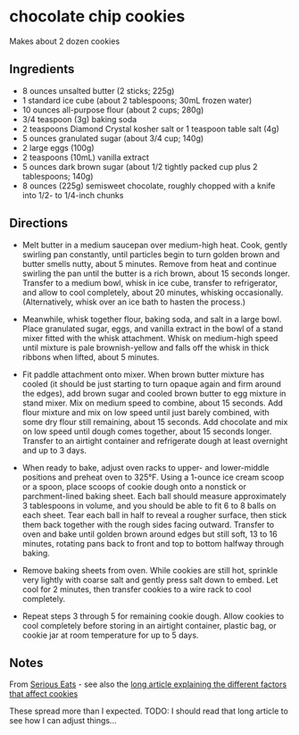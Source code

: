 # chocolate chip cookies

Makes about 2 dozen cookies

## Ingredients

* 8 ounces unsalted butter (2 sticks; 225g)
* 1 standard ice cube (about 2 tablespoons; 30mL frozen water)
* 10 ounces all-purpose flour (about 2 cups; 280g)
* 3/4 teaspoon (3g) baking soda
* 2 teaspoons Diamond Crystal kosher salt or 1 teaspoon table salt (4g)
* 5 ounces granulated sugar (about 3/4 cup; 140g)
* 2 large eggs (100g)
* 2 teaspoons (10mL) vanilla extract
* 5 ounces dark brown sugar (about 1/2 tightly packed cup plus 2 tablespoons; 140g)
* 8 ounces (225g) semisweet chocolate, roughly chopped with a knife into 1/2- to 1/4-inch chunks

## Directions

* Melt butter in a medium saucepan over medium-high heat. Cook, gently swirling pan constantly, until particles begin to turn golden brown and butter smells nutty, about 5 minutes. Remove from heat and continue swirling the pan until the butter is a rich brown, about 15 seconds longer. Transfer to a medium bowl, whisk in ice cube, transfer to refrigerator, and allow to cool completely, about 20 minutes, whisking occasionally. (Alternatively, whisk over an ice bath to hasten the process.)

* Meanwhile, whisk together flour, baking soda, and salt in a large bowl. Place granulated sugar, eggs, and vanilla extract in the bowl of a stand mixer fitted with the whisk attachment. Whisk on medium-high speed until mixture is pale brownish-yellow and falls off the whisk in thick ribbons when lifted, about 5 minutes.

* Fit paddle attachment onto mixer. When brown butter mixture has cooled (it should be just starting to turn opaque again and firm around the edges), add brown sugar and cooled brown butter to egg mixture in stand mixer. Mix on medium speed to combine, about 15 seconds. Add flour mixture and mix on low speed until just barely combined, with some dry flour still remaining, about 15 seconds. Add chocolate and mix on low speed until dough comes together, about 15 seconds longer. Transfer to an airtight container and refrigerate dough at least overnight and up to 3 days.

* When ready to bake, adjust oven racks to upper- and lower-middle positions and preheat oven to 325°F. Using a 1-ounce ice cream scoop or a spoon, place scoops of cookie dough onto a nonstick or parchment-lined baking sheet. Each ball should measure approximately 3 tablespoons in volume, and you should be able to fit 6 to 8 balls on each sheet. Tear each ball in half to reveal a rougher surface, then stick them back together with the rough sides facing outward. Transfer to oven and bake until golden brown around edges but still soft, 13 to 16 minutes, rotating pans back to front and top to bottom halfway through baking.

* Remove baking sheets from oven. While cookies are still hot, sprinkle very lightly with coarse salt and gently press salt down to embed. Let cool for 2 minutes, then transfer cookies to a wire rack to cool completely. 

* Repeat steps 3 through 5 for remaining cookie dough. Allow cookies to cool completely before storing in an airtight container, plastic bag, or cookie jar at room temperature for up to 5 days.

## Notes

From [Serious Eats](https://www.seriouseats.com/recipes/2013/12/the-food-lab-best-chocolate-chip-cookie-recipe.html) - see also the [long article explaining the different factors that affect cookies](https://sweets.seriouseats.com/2013/12/the-food-lab-the-best-chocolate-chip-cookies.html)

These spread more than I expected. TODO: I should read that long article to see how I can adjust things...
